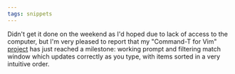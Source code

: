 ```yaml
---
tags: snippets
---
```


Didn't get it done on the weekend as I'd hoped due to lack of access to the computer, but I'm very pleased to report that my "Command-T for Vim" [project](/twitter/290) has just reached a milestone: working prompt and filtering match window which updates correctly as you type, with items sorted in a very intuitive order.
